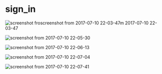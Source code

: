 # sign_in




![screenshot fro![screenshot from 2017-07-10 22-03-47](https://user-images.githubusercontent.com/24254515/28037496-cc4bf52e-65bb-11e7-81c1-59d6aeea901c.png)m 2017-07-10 22-03-47](https://user-images.githubusercontent.com/24254515/28037496-cc4bf52e-65bb-11e7-81c1-59d6aeea901c.png)



![screenshot from 2017-07-10 22-05-30](https://user-images.githubusercontent.com/24254515/28037623-3d98e746-65bc-11e7-8d6c-bd02bd2ed967.png)




![screenshot from 2017-07-10 22-06-13](https://user-images.githubusercontent.com/24254515/28037640-52ec87ec-65bc-11e7-9d0d-acbfb05e3077.png)




![screenshot from 2017-07-10 22-07-04](https://user-images.githubusercontent.com/24254515/28037654-5fe11972-65bc-11e7-832e-4867e61c485c.png)




![screenshot from 2017-07-10 22-07-41](https://user-images.githubusercontent.com/24254515/28037662-690c203c-65bc-11e7-96b8-6e185464ba18.png)


